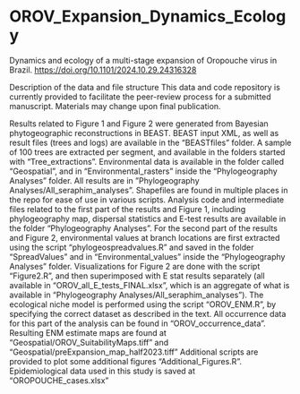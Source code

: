 # OROV_Expansion_Dynamics_Ecology

Dynamics and ecology of a multi-stage expansion of Oropouche virus in Brazil.
https://doi.org/10.1101/2024.10.29.24316328

Description of the data and file structure
This data and code repository is currently provided to facilitate the peer-review process for a submitted manuscript. Materials may change upon final publication.

Results related to Figure 1 and Figure 2 were generated from Bayesian phytogeographic reconstructions in BEAST. BEAST input XML, as well as result files (trees and logs) are available in the “BEASTfiles” folder. A sample of 100 trees are extracted per segment, and available in the folders started with “Tree_extractions”.
Environmental data is available in the folder called “Geospatial”, and in “Environmental_rasters” inside the “Phylogeography Analyses” folder. All results are in ”Phylogeography Analyses/All_seraphim_analyses”. Shapefiles are found in multiple places in the repo for ease of use in various scripts.
Analysis code and intermediate files related to the first part of the results and Figure 1, including phylogeography map, dispersal statistics and E-test results are available in the folder “Phylogeography Analyses”.
For the second part of the results and Figure 2, environmental values at branch locations are first extracted using the script “phylogeospreadvalues.R” and saved in the folder “SpreadValues” and in “Environmental_values” inside the “Phylogeography Analyses” folder.
Visualizations for Figure 2 are done with the script “Figure2.R”, and then superimposed with E stat results separately (all available in “OROV_all_E_tests_FINAL.xlsx”, which is an aggregate of what is available in “Phylogeography Analyses/All_seraphim_analyses”).
The ecological niche model is performed using the script “OROV_ENM.R”, by specifying the correct dataset as described in the text. All occurrence data for this part of the analysis can be found in “OROV_occurrence_data”. Resulting ENM estimate maps are found at “Geospatial/OROV_SuitabilityMaps.tiff” and “Geospatial/preExpansion_map_half2023.tiff”
Additional scripts are provided to plot some additional figures “Additional_Figures.R”. Epidemiological data used in this study is saved at “OROPOUCHE_cases.xlsx”
